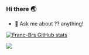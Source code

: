 ### Hi there 🌏

- 💬 Ask me about ?? anything!

[![Franc-Brs GitHub stats](https://github-readme-stats.vercel.app/api?username=Franc-Brs&show_icons=true&theme=synthwave&count_private=true)](https://github.com/anuraghazra/github-readme-stats)

![](https://komarev.com/ghpvc/?username=Franc-Brs)


<!--
**Franc-Brs/Franc-Brs** is a ✨ _special_ ✨ repository because its `README.md` (this file) appears on your GitHub profile.

Here are some ideas to get you started:

- 🔭 I’m currently working on ...
- 🌱 I’m currently learning ...
- 👯 I’m looking to collaborate on ...
- 🤔 I’m looking for help with ...
- 💬 Ask me about ...
- 📫 How to reach me: ...
- 😄 Pronouns: ...
- ⚡ Fun fact: ...
-->
